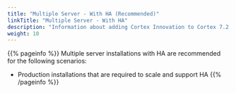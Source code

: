 ```yaml
---
title: "Multiple Server - With HA (Recommended)"
linkTitle: "Multiple Server - With HA"
description: "Information about adding Cortex Innovation to Cortex 7.2 across multiple on-premise servers with high availability (HA), including: information about components, supported architectures, prerequisites and installation instructions."
weight: 10
---
```


{{% pageinfo %}}
Multiple server installations with HA are recommended for the following scenarios:

* Production installations that are required to scale and support HA
{{% /pageinfo %}}

